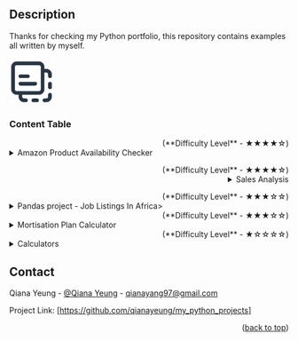 <h2>Description</h2>
Thanks for checking my Python portfolio, this repository contains examples all written by myself. 
<br />

<!-- PROJECT LOGO -->
<br />
<div align="left">
     <a href="https://github.com/qianayeung/my_python_projects/tree/main">
         <img src="embedded file icon.png" alt="Logo" width="80" height="80"> 

  </a>

  <h3 align="left">Content Table</h3>

  </p>
</div>

</details>
<!DOCTYPE html> 
<html>
<body>
<!-- Amazon Product Availability Checker -->
     <div align="right">(<a>**Difficulty Level** -  ★★★★☆</a>)</div>
<details>
  <summary>Amazon Product Availability Checker</summary>
  <a href="https://github.com/qianayeung/my_python_projects/blob/main/Amazon%20Product%20Availability%20Check">Amazon Product Availability Checker</a>
  <ol>
    <ul>
     <li>The Python script is for checking the availability of a product on Amazon and sending an email notification if the product is available.</li>
     <li>It imports several libraries, including `lxml` for parsing HTML, `requests` for making HTTP requests, `schedule` for scheduling tasks, and `smtplib` for sending emails<li>
     <li>The script defines functions for checking the availability of a product (`check`) and sending an email (`sendemail`)</li>
     <li> It also defines a function (`ReadAsin`) to read the product ID and URL from Amazon and call the `check` function to check availability</li>
     <li>The script schedules the `ReadAsin` function to run every minute using the `schedule` library</li>
     <li>Inside the `ReadAsin` function, it checks the availability of a specific product on Amazon and sends an email if the product is available</li>
     <li>The email configuration, including sender email, receiver email, and password, is specified in the script</li>
     <li>It creates a MIME (Multipurpose Internet Mail Extensions) multipart message for the email, attaches a plain text body to the message, and sends the email using the SMTP protocol via Gmail's SMTP server</li>
     </details>

  </p>
</div>
<!DOCTYPE html> 
<html>
<body>
<!-- Sales Analysis --><div 
     <div align="right">(<a>**Difficulty Level** -  ★★★★☆</a>)
<details>
  <summary>Sales Analysis</summary>
     <ol>
 <ul>
      <li>International Sales Analysis</li><a href="https://github.com/qianayeung/my_python_projects/blob/Sales-Analysis/International%20Sales">International Sales Analysis</a>>International Sales Analysis</a><a target="_blank" href=https://anaconda.cloud/api/nbserve/launch_notebook?nb_url=https%3A%2F%2Fanaconda.cloud%2Fapi%2Fprojects%2F2f6ebb42-31bc-43ad-ab10-8727a375d461%2Fversions%2F05de4b1a-6b54-4642-a444-31bb07941841%2Ffiles%2FInternational%20Sales.ipynb><img src="https://static.anaconda.cloud/content/a22d04e8445b700f28937ab3231b8cded505d0395c63b7a269696722196d5415"/></a>
           <li>This programme gives an insight of International Sales performance, as to the top performing & least performing products ordered by styles and SKUs, the most repeated customers by their names and the most popular size(s) among customer orders</li>
</details>
        
  </p>
</div>
<!DOCTYPE html> 
<html>
<body>
<!-- Data Science Job Salary -->
     <div align="right">(<a>**Difficulty Level** -  ★★★☆☆</a>)</div>
<details>
<summary>Pandas project - Job Listings In Africa></summary>
     <ol>
 <ul>
   <li>Pandas Project - Job Listings In Africa</li>
<a target="_blank" href="https://anaconda.cloud/api/nbserve/launch_notebook?nb_url=https%3A%2F%2Fanaconda.cloud%2Fapi%2Fprojects%2F865499d1-6c23-4a91-ab73-2a306a933de1%2Fversions%2Fba75769f-4eb2-4548-8187-d7f17ae75fc1%2Ffiles%2Fpandas.ipynb"><img src="https://static.anaconda.cloud/content/a22d04e8445b700f28937ab3231b8cded505d0395c63b7a269696722196d5415"/></a>
</li>
   <li>Pandas Project - University of Regina</li>
<a target="_blank" href=https://anaconda.cloud/api/nbserve/launch_notebook?nb_url=https%3A%2F%2Fanaconda.cloud%2Fapi%2Fprojects%2Faf35732d-735d-4ecf-8fb9-b1d125038a23%2Fversions%2Fbcd6b4c8-e3e0-4965-9457-ded423dc958b%2Ffiles%2Fsalary.ipynb><img src="https://static.anaconda.cloud/content/a22d04e8445b700f28937ab3231b8cded505d0395c63b7a269696722196d5415"/></a></li>

<p align="right">(<a href="#readme-top">back to top</a>)</p>

  </details>
<!DOCTYPE html> 
<html>
<body>
<!-- Amortisation Plan Calculator -->
     <div align="right">(<a>**Difficulty Level** -  ★★★☆☆</a>)</div>
<details>
 <summary>Mortisation Plan Calculator</summary><li><a href="https://github.com/qianayeung/my_python_projects/blob/main/Mortisation%20Plan">Mortisation Plan Calculator</a></li>
 <ol>
 <ul>
    <li>Programme that calculates your monthly installments using the data 'Principal borrowed amount', 'Rate of interest per annum', 'Years to repay the loan'</li> 
    <li>Added def get_input(prompt, expected_type) to confirm type checking and validation</li>
    <li>Added while if function to allow the validation processing and improve user experience</li> 
    <li>Used input() to gater user inputs</li>
    <li>Used try: to calculate the EMI(equated_monthly_installments)</li>


 </details>
<!DOCTYPE html> 
<html>
<body>
<!-- Calculators -->
     <div align="right">(<a>**Difficulty Level** -  ★☆☆☆☆</a>)</div>
<details>
  <summary>Calculators</summary>
     <ol>
 <ul>
     <li><a 
href="https://github.com/qianayeung/my_python_projects/blob/main/calculator%201">Calculator 1</a></li>
     <li><a href="https://github.com/qianayeung/my_python_projects/blob/main/calculator%202">Calculator 2</a>
     <li><a href="https://github.com/qianayeung/my_python_projects/blob/main/calculator_while_loop_recursion">Calculator 3</a></li>



<p align="right">(<a href="#readme-top">back to top</a>)</p>


</details>
<!DOCTYPE html> 
<html>
<body>
<!-- CONTACT -->

## Contact

Qiana Yeung - [@Qiana Yeung]([https://twitter.com/your_username](https://twitter.com/QianaY15132)) - qianayang97@gmail.com

Project Link: [https://github.com/qianayeung/my_python_projects]

<p align="right">(<a href="#readme-top">back to top</a>)</p>


<!--- **Difficulty Level** -  ★☆☆☆☆ -->
<!--- **Difficulty Level** -  ★★☆☆☆ -->
<!--- **Difficulty Level** -  ★★★☆☆ -->
<!--- **Difficulty Level** -  ★★★★☆ -->
<!--- **Difficulty Level** -  ★★★★★ -->
